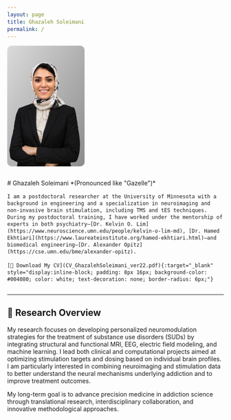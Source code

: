 ```yaml
---
layout: page
title: Ghazaleh Soleimani
permalink: /
---
```


<!-- SEO Meta Tags -->
<meta name="description" content="Ghazaleh Soleimani is a postdoctoral researcher at the University of Minnesota specializing in brain stimulation, neuroimaging, and addiction neuroscience.">
<meta name="keywords" content="Ghazaleh Soleimani, University of Minnesota, TMS, tES, EEG, neuroimaging, addiction, brain stimulation, neuroscience, fMRI, computational modeling">
<meta name="author" content="Ghazaleh Soleimani">

<div style="display: flex; align-items: flex-start; gap: 30px; flex-wrap: wrap;">
  <img src="IMG_7594.jpeg" alt="Ghazaleh Soleimani" width="180" style="border-radius: 10px;" />

  <div style="max-width: 700px;">
    # Ghazaleh Soleimani  
    *(Pronounced like "Gazelle")*

    I am a postdoctoral researcher at the University of Minnesota with a background in engineering and a specialization in neuroimaging and non-invasive brain stimulation, including TMS and tES techniques. During my postdoctoral training, I have worked under the mentorship of experts in both psychiatry—[Dr. Kelvin O. Lim](https://www.neuroscience.umn.edu/people/kelvin-o-lim-md), [Dr. Hamed Ekhtiari](https://www.laureateinstitute.org/hamed-ekhtiari.html)—and biomedical engineering—[Dr. Alexander Opitz](https://cse.umn.edu/bme/alexander-opitz).

    [📄 Download My CV](CV_GhazalehSoleimani_ver22.pdf){:target="_blank" style="display:inline-block; padding: 8px 16px; background-color: #004080; color: white; text-decoration: none; border-radius: 6px;"}
  </div>
</div>

---

## 🧠 Research Overview

My research focuses on developing personalized neuromodulation strategies for the treatment of substance use disorders (SUDs) by integrating structural and functional MRI, EEG, electric field modeling, and machine learning. I lead both clinical and computational projects aimed at optimizing stimulation targets and dosing based on individual brain profiles. I am particularly interested in combining neuroimaging and stimulation data to better understand the neural mechanisms underlying addiction and to improve treatment outcomes.

My long-term goal is to advance precision medicine in addiction science through translational research, interdisciplinary collaboration, and innovative methodological approaches.
